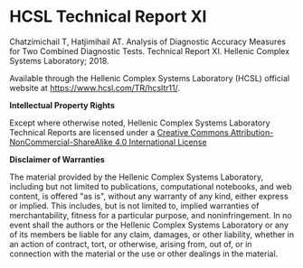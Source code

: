 # HCSL Technical Report XI

Chatzimichail T, Hatjimihail AT. Analysis of Diagnostic Accuracy Measures for Two Combined Diagnostic Tests. Technical Report XI. Hellenic Complex Systems Laboratory; 2018.
 
Available through the Hellenic Complex Systems Laboratory (HCSL) official website at https://www.hcsl.com/TR/hcsltr11/.

**Intellectual Property Rights**

Except where otherwise noted, Hellenic Complex Systems Laboratory Technical Reports are licensed under a [Creative Commons Attribution-NonCommercial-ShareAlike 4.0 International License](https://creativecommons.org/licenses/by-nc-sa/4.0/)

**Disclaimer of Warranties**

The material provided by the Hellenic Complex Systems Laboratory, including but not limited to publications, computational notebooks, and web content, is offered "as is", without any warranty of any kind, either express or implied. This includes, but is not limited to, implied warranties of merchantability, fitness for a particular purpose, and noninfringement. In no event shall the authors or the Hellenic Complex Systems Laboratory or any of its members be liable for any claim, damages, or other liability, whether in an action of contract, tort, or otherwise, arising from, out of, or in connection with the material or the use or other dealings in the material.